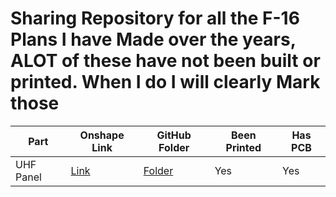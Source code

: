  # Sharing Repository for all the F-16 Plans I have Made over the years, ALOT of these have not been built or printed. When I do I will clearly Mark those 


| Part       | Onshape Link                                                                                                                                              | GitHub Folder                                                                                  | Been Printed | Has PCB |
|------------|------------------------------------------------------------------------------------------------------------------------------------------------------------|------------------------------------------------------------------------------------------------|--------------|---------|
| UHF Panel  | [Link](https://cad.onshape.com/documents/71daa4c45709165a28294d07/w/758c1de5946b3ddb58a8bf68/e/a34958200f927616d3321c35?renderMode=0&uiState=689208c5af94b2414b178cdb) | [Folder](https://github.com/yourusername/your-repo/tree/main/STL/UHF_Panel)                   | Yes          | Yes     |
